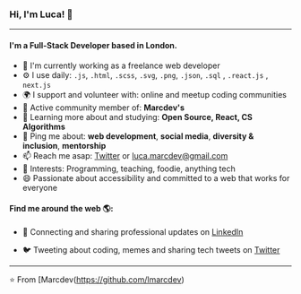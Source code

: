 ### Hi, I'm Luca! 👋
---

#### I'm a Full-Stack Developer based in London.

- 🏢 I'm currently working as a freelance web developer
- ⚙️ I use daily: `.js`, `.html`, `.scss`, `.svg`, `.png`, `.json`, `.sql` , `.react.js` , `next.js`
- 🌍 I support and volunteer with: online and meetup coding communities
- 💅 Active community member of: **Marcdev's**
- 🌱 Learning more about and studying: **Open Source, React, CS Algorithms**
- 💬 Ping me about: **web development**, **social media**, **diversity & inclusion**, **mentorship**
- 📫 Reach me asap: <a href="https://twitter.com/Lmarc_dev/">Twitter</a> or luca.marcdev@gmail.com
- 💜 Interests: Programming, teaching, foodie, anything tech
- 😄 Passionate about accessibility and committed to a web that works for everyone

#### Find me around the web 🌎:
- 💼 Connecting and sharing professional updates on <a href="www.linkedin.com/in/luca-marconi-369b77252
">LinkedIn</a>

- 🐦 Tweeting about coding, memes and sharing tech tweets on <a href="https://twitter.com/Lmarc_dev/">Twitter</a>


---

⭐️ From [Marcdev(https://github.com/lmarcdev)
